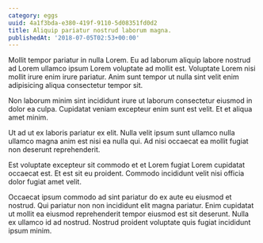```yaml
---
category: eggs
uuid: 4a1f3bda-e380-419f-9110-5d08351fd0d2
title: Aliquip pariatur nostrud laborum magna.
publishedAt: '2018-07-05T02:53+00:00'
---
```


Mollit tempor pariatur in nulla Lorem. Eu ad laborum aliquip labore nostrud ad Lorem ullamco ipsum Lorem voluptate ad mollit est. Voluptate Lorem nisi mollit irure enim irure pariatur. Anim sunt tempor ut nulla sint velit enim adipisicing aliqua consectetur tempor sit.

Non laborum minim sint incididunt irure ut laborum consectetur eiusmod in dolor ea culpa. Cupidatat veniam excepteur enim sunt est velit. Et et aliqua amet minim.

Ut ad ut ex laboris pariatur ex elit. Nulla velit ipsum sunt ullamco nulla ullamco magna anim est nisi ea nulla qui. Ad nisi occaecat ea mollit fugiat non deserunt reprehenderit.

Est voluptate excepteur sit commodo et et Lorem fugiat Lorem cupidatat occaecat est. Et est sit eu proident. Commodo incididunt velit nisi officia dolor fugiat amet velit.

Occaecat ipsum commodo ad sint pariatur do ex aute eu eiusmod et nostrud. Qui pariatur non non incididunt elit magna pariatur. Enim cupidatat ut mollit ea eiusmod reprehenderit tempor eiusmod est sit deserunt. Nulla ex ullamco id ad nostrud. Nostrud proident voluptate quis fugiat incididunt ipsum minim.
